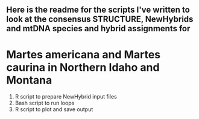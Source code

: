 ## Here is the readme for the scripts I've written to look at the consensus STRUCTURE, NewHybrids and mtDNA species and hybrid assignments for
# Martes americana and Martes caurina in Northern Idaho and Montana

1. R script to prepare NewHybrid input files
2. Bash script to run loops
3. R script to plot and save output
